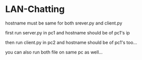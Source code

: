# LAN-Chatting

hostname must be same for both srever.py and client.py

first run server.py in pc1 and hostname should be of pc1's ip

then run client.py in pc2 and hostname should be of pc1's too...

you can also run both file on same pc as well...
